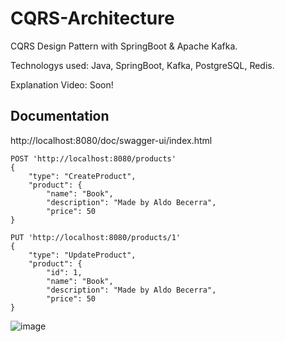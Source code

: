 
# CQRS-Architecture

CQRS Design Pattern with SpringBoot & Apache Kafka.

Technologys used: Java, SpringBoot, Kafka, PostgreSQL, Redis.

Explanation Video: Soon!


## Documentation

http://localhost:8080/doc/swagger-ui/index.html


```http
POST 'http://localhost:8080/products'
{
    "type": "CreateProduct",
    "product": {
        "name": "Book",
        "description": "Made by Aldo Becerra",
        "price": 50
}
```

```http
PUT 'http://localhost:8080/products/1'
{
    "type": "UpdateProduct",
    "product": {
        "id": 1,
        "name": "Book",
        "description": "Made by Aldo Becerra",
        "price": 50
}
```

![image](https://github.com/user-attachments/assets/89426939-94b4-4dcb-bfbf-bea10018a5d4)

